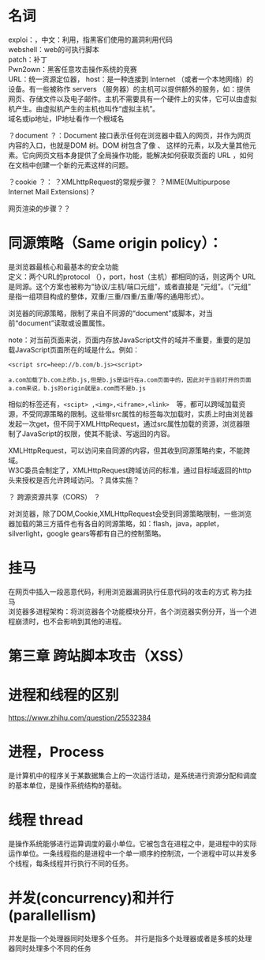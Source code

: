# 名词
exploi：，中文：利用，指黑客们使用的漏洞利用代码  
webshell：web的可执行脚本  
patch：补丁  
Pwn2own：黑客任意攻击操作系统的竞赛  
URL：统一资源定位器，
host：是一种连接到 Internet （或者一个本地网络）的设备。有一些被称作 servers （服务器）的主机可以提供额外的服务，如：提供网页、存储文件以及电子邮件。主机不需要具有一个硬件上的实体，它可以由虚拟机产生。由虚拟机产生的主机也叫作“虚拟主机”。    
域名或ip地址，IP地址看作一个根域名

？document ？：Document 接口表示任何在浏览器中载入的网页，并作为网页内容的入口，也就是DOM 树。DOM 树包含了像 <body> 、<table> 这样的元素，以及大量其他元素。它向网页文档本身提供了全局操作功能，能解决如何获取页面的 URL ，如何在文档中创建一个新的元素这样的问题。

？cookie ？：
？XMLhttpRequest的常规步骤？
？MIME(Multipurpose Internet Mail Extensions)？

网页渲染的步骤？？


# 同源策略（Same origin policy）：  
是浏览器最核心和最基本的安全功能  
定义：两个URL的protocol （），port，host（主机）都相同的话，则这两个 URL 是同源。这个方案也被称为“协议/主机/端口元组”，或者直接是 “元组”。（“元组” 是指一组项目构成的整体，双重/三重/四重/五重/等的通用形式）。    

浏览器的同源策略，限制了来自不同源的“document”或脚本，对当前“document”读取或设置属性。

note：对当前页面来说，页面内存放JavaScript文件的域并不重要，重要的是加载JavaScript页面所在的域是什么。例如：  
```
<script src=heep://b.com/b.js><script>  

a.com加载了b.com上的b.js,但是b.js是运行在a.com页面中的，因此对于当前打开的页面a.com来说，b.js的origin就是a.com而不是b.js 
```

相似的标签还有，```<scipt> ,<img>,<iframe>,<link>  ```等，都可以跨域加载资源，不受同源策略的限制。这些带src属性的标签每次加载时，实质上时由浏览器发起一次get，但不同于XMLHttpRequest，通过src属性加载的资源，浏览器限制了JavaScript的权限，使其不能读、写返回的内容。  

XMLHttpRequest，可以访问来自同源的内容，但其收到同源策略约束，不能跨域。   
 W3C委员会制定了，XMLHttpRequest跨域访问的标准，通过目标域返回的http头来授权是否允许跨域访问。？具体实施？

？ 跨源资源共享（CORS） ？  

对浏览器，除了DOM,Cookie,XMLHttpRequest会受到同源策略限制，一些浏览器加载的第三方插件也有各自的同源策略，如：flash，java，applet，silverlight，google gears等都有自己的控制策略。



# 挂马  
在网页中插入一段恶意代码，利用浏览器漏洞执行任意代码的攻击的方式 称为挂马  
浏览器多进程架构：将浏览器各个功能模块分开，各个浏览器实例分开，当一个进程崩溃时，也不会影响到其他的进程。


# 第三章 跨站脚本攻击（XSS）  
 


























# 进程和线程的区别 

https://www.zhihu.com/question/25532384


# 进程，Process  
是计算机中的程序关于某数据集合上的一次运行活动，是系统进行资源分配和调度的基本单位，是操作系统结构的基础。

# 线程 thread  
是操作系统能够进行运算调度的最小单位。它被包含在进程之中，是进程中的实际运作单位。一条线程指的是进程中一个单一顺序的控制流，一个进程中可以并发多个线程，每条线程并行执行不同的任务。

# 并发(concurrency)和并行(parallellism)   
并发是指一个处理器同时处理多个任务。 并行是指多个处理器或者是多核的处理器同时处理多个不同的任务